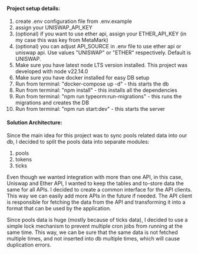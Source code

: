 #### Project setup details:
1. create .env configuration file from .env.example
2. assign your UNISWAP_API_KEY
3. (optional) if you want to use ether api, assign your ETHER_API_KEY (in my case this was key from MetaMark)
4. (optional) you can adjust API_SOURCE in .env file to use ether api or uniswap api. Use values "UNISWAP" or "ETHER" respectively. Default is UNISWAP.
5. Make sure you have latest node LTS version installed. This project was developed with node v22.14.0
6. Make sure you have docker installed for easy DB setup
7. Run from terminal: "docker-compose up -d" - this starts the db
8. Run from terminal: "npm install" - this installs all the dependencies
9. Run from terminal: "npm run typeorm:run-migrations" - this runs the migrations and creates the DB
10. Run from terminal: "npm run start:dev" - this starts the server


#### Solution Architecture:
Since the main idea for this project was to sync pools related data into our db, I decided to split the pools data into separate modules:
1. pools
2. tokens
3. ticks

Even though we wanted integration with more than one API, in this case, Uniswap and Ether API, I wanted to keep the tables and to-store data the same for all APIs.
I decided to create a common interface for the API clients. This way we can easily add more APIs in the future if needed.
The API client is responsible for fetching the data from the API and transforming it into a format that can be used by the application.

Since pools data is huge (mostly because of ticks data), I decided to use a simple lock mechanism to prevent multiple 
cron jobs from running at the same time. This way, we can be sure that the same data is not fetched multiple times, and not inserted into db
multiple times, which will cause duplication errors.
